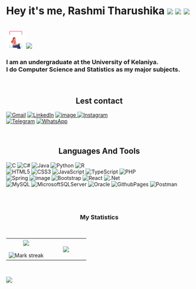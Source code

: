# **Hey it's me, Rashmi Tharushika** <img src="https://media.giphy.com/media/hvRJCLFzcasrR4ia7z/giphy.gif" width="30px"> <img src="https://lh3.googleusercontent.com/-Qz_8NuGBAe4/VhE3wxJUcoI/AAAAAAAAkZ0/zEJAcYxcypE/s1600/sri-lanka-flag-animation.gif" width=30px>  <img src="./assets/sl-flag.gif" width="35px"> 

 </br><picture><img src = "giphy.gif" width = 50px></picture>
 [![](https://visitcount.itsvg.in/api?id=RashmiTharushika&icon=5&color=8)](https://visitcount.itsvg.in)

<!-- <h3>Undergraduate 👩‍🎓👩‍💻</h3> -->
<h3>I am an undergraduate at the University of Kelaniya.</br>
  I do Computer Science and Statistics as my major subjects.</h3> </br> 

<h2 align="center">Lest contact</h2>
<p align="center">

<a href="mailto:rashmitharushika.info@gmail.com"><img src="https://img.shields.io/badge/Gmail-D14836?style=for-the-badge&logo=gmail&logoColor=white" alt="Gmail"></a>
<a href="https://www.linkedin.com/in/rashmi-tharushika-3912a4223" target="_blank"><img src="https://img.shields.io/badge/LinkedIn-0077B5?style=for-the-badge&logo=linkedin&logoColor=white" alt="LinkedIn"></a>
<a href="https://www.facebook.com/profile.php?id=100077484854153&mibextid=ZbWKwL"> ![image](https://img.shields.io/badge/Facebook-1877F2?style=for-the-badge&logo=facebook&logoColor=white) </a>
<a href="https://instagram.com/rashmi_tharu99?utm_source=qr&igshid=MzNlNGNkZWQ4Mg==" target="blank"><img src="https://img.shields.io/badge/Instagram-E4405F?style=for-the-badge&logo=instagram&logoColor=white" alt="Instagram"> </a> </br>
<a href="https://telegram.me/Eshan99">![Telegram](https://img.shields.io/badge/Telegram-2CA5E0?style=for-the-badge&logo=telegram&logoColor=white)</a> <a href="https://wa.me/94716048560">![WhatsApp](https://img.shields.io/badge/WhatsApp-25D366?style=for-the-badge&logo=whatsapp&logoColor=white)</a> 

</br>


  <h2 align="center">Languages And Tools</h2>

![C](https://img.shields.io/badge/c-%2300599C.svg?style=for-the-badge&logo=c&logoColor=white)
![C#](https://img.shields.io/badge/c%23-%23239120.svg?style=for-the-badge&logo=csharp&logoColor=white)
![Java](https://img.shields.io/badge/java-%23ED8B00.svg?style=for-the-badge&logo=openjdk&logoColor=white)
![Python](https://img.shields.io/badge/python-3670A0?style=for-the-badge&logo=python&logoColor=ffdd54)
![R](https://img.shields.io/badge/r-%23276DC3.svg?style=for-the-badge&logo=r&logoColor=white) </br>
![HTML5](https://img.shields.io/badge/html5-%23E34F26.svg?style=for-the-badge&logo=html5&logoColor=white) 
![CSS3](https://img.shields.io/badge/css3-%231572B6.svg?style=for-the-badge&logo=css3&logoColor=white)
![JavaScript](https://img.shields.io/badge/javascript-%23323330.svg?style=for-the-badge&logo=javascript&logoColor=%23F7DF1E)
![TypeScript](https://img.shields.io/badge/typescript-%23007ACC.svg?style=for-the-badge&logo=typescript&logoColor=white)
![PHP](https://img.shields.io/badge/php-%23777BB4.svg?style=for-the-badge&logo=php&logoColor=white)</br>
![Spring](https://img.shields.io/badge/spring-%236DB33F.svg?style=for-the-badge&logo=spring&logoColor=white)
![image](	https://img.shields.io/badge/Spring_Boot-F2F4F9?style=for-the-badge&logo=spring-boot)
![Bootstrap](https://img.shields.io/badge/bootstrap-%238511FA.svg?style=for-the-badge&logo=bootstrap&logoColor=white)
![React](https://img.shields.io/badge/react-%2320232a.svg?style=for-the-badge&logo=react&logoColor=%2361DAFB)
![.Net](https://img.shields.io/badge/.NET-5C2D91?style=for-the-badge&logo=.net&logoColor=white) <br>
![MySQL](https://img.shields.io/badge/mysql-%2300000f.svg?style=for-the-badge&logo=mysql&logoColor=white)
![MicrosoftSQLServer](https://img.shields.io/badge/Microsoft%20SQL%20Server-CC2927?style=for-the-badge&logo=microsoft%20sql%20server&logoColor=white)
![Oracle](https://img.shields.io/badge/Oracle-F80000?style=for-the-badge&logo=oracle&logoColor=white)
![GithubPages](https://img.shields.io/badge/github%20pages-121013?style=for-the-badge&logo=github&logoColor=white)
![Postman](https://img.shields.io/badge/Postman-FF6C37?style=for-the-badge&logo=postman&logoColor=white) </br>


</br></br>
<h3 align="center">My Statistics</h3> </br>
<p align="center">
<table align="center">
<tr border="none">
<td width="50%" align="center">
  
  <img  align="center"  src="https://github-readme-stats.vercel.app/api?username=RashmiTharushika&theme=dark&show_icons=true&count_private=true" />
  <br></br>
  <img  title="🔥 Get streak stats for your profile at git.io/streak-stats" alt="Mark streak" src="https://github-readme-streak-stats.herokuapp.com/?user=RashmiTharushika&theme=dark&hide_border=false" /> 
</td>
<td width="50%" align="center">

  <img  align="center"  src="https://github-readme-stats.anuraghazra1.vercel.app/api/top-langs/?username=RashmiTharushika&theme=dark&hide_border=false&no-bg=true&no-frame=true&langs_count=10"/>
  
  </td>
</tr>
</table>
<br>


<img src="https://user-images.githubusercontent.com/73097560/115834477-dbab4500-a447-11eb-908a-139a6edaec5c.gif"><br>
